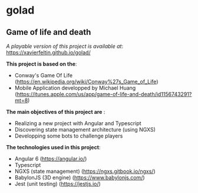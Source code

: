 # golad
## Game of life and death
*A playable version of this project is available at*: https://xavierfeltin.github.io/golad/

**This project is based on the**:
  - Conway's Game Of Life (https://en.wikipedia.org/wiki/Conway%27s_Game_of_Life)
  - Mobile Application developped by Michael Huang (https://itunes.apple.com/us/app/game-of-life-and-death/id1156743291?mt=8) 

**The main objectives of this project are** :
  - Realizing a new project with Angular and Typescript
  - Discovering state management architecture (using NGXS)
  - Developping some bots to challenge players
  
**The technologies used in this project**:
  - Angular 6 (https://angular.io/)
  - Typescript
  - NGXS (state management) (https://ngxs.gitbook.io/ngxs/)
  - BabylonJS (3D engine) (https://www.babylonjs.com/)
  - Jest (unit testing) (https://jestjs.io/)
 
